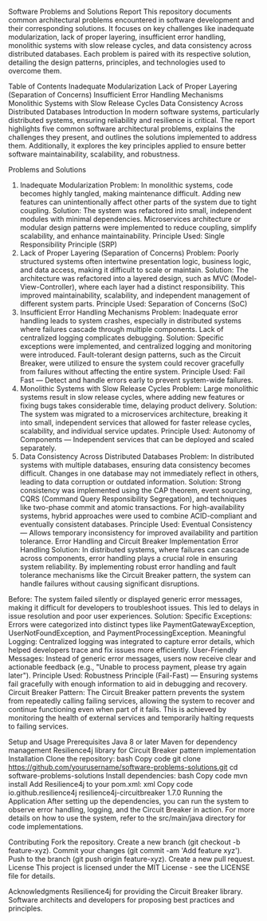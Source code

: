 Software Problems and Solutions Report
This repository documents common architectural problems encountered in software development and their corresponding solutions. It focuses on key challenges like inadequate modularization, lack of proper layering, insufficient error handling, monolithic systems with slow release cycles, and data consistency across distributed databases. Each problem is paired with its respective solution, detailing the design patterns, principles, and technologies used to overcome them.

Table of Contents
Inadequate Modularization
Lack of Proper Layering (Separation of Concerns)
Insufficient Error Handling Mechanisms
Monolithic Systems with Slow Release Cycles
Data Consistency Across Distributed Databases
Introduction
In modern software systems, particularly distributed systems, ensuring reliability and resilience is critical. The report highlights five common software architectural problems, explains the challenges they present, and outlines the solutions implemented to address them. Additionally, it explores the key principles applied to ensure better software maintainability, scalability, and robustness.

Problems and Solutions
1. Inadequate Modularization
Problem: In monolithic systems, code becomes highly tangled, making maintenance difficult. Adding new features can unintentionally affect other parts of the system due to tight coupling.
Solution: The system was refactored into small, independent modules with minimal dependencies. Microservices architecture or modular design patterns were implemented to reduce coupling, simplify scalability, and enhance maintainability.
Principle Used: Single Responsibility Principle (SRP)
2. Lack of Proper Layering (Separation of Concerns)
Problem: Poorly structured systems often intertwine presentation logic, business logic, and data access, making it difficult to scale or maintain.
Solution: The architecture was refactored into a layered design, such as MVC (Model-View-Controller), where each layer had a distinct responsibility. This improved maintainability, scalability, and independent management of different system parts.
Principle Used: Separation of Concerns (SoC)
3. Insufficient Error Handling Mechanisms
Problem: Inadequate error handling leads to system crashes, especially in distributed systems where failures cascade through multiple components. Lack of centralized logging complicates debugging.
Solution: Specific exceptions were implemented, and centralized logging and monitoring were introduced. Fault-tolerant design patterns, such as the Circuit Breaker, were utilized to ensure the system could recover gracefully from failures without affecting the entire system.
Principle Used: Fail Fast — Detect and handle errors early to prevent system-wide failures.
4. Monolithic Systems with Slow Release Cycles
Problem: Large monolithic systems result in slow release cycles, where adding new features or fixing bugs takes considerable time, delaying product delivery.
Solution: The system was migrated to a microservices architecture, breaking it into small, independent services that allowed for faster release cycles, scalability, and individual service updates.
Principle Used: Autonomy of Components — Independent services that can be deployed and scaled separately.
5. Data Consistency Across Distributed Databases
Problem: In distributed systems with multiple databases, ensuring data consistency becomes difficult. Changes in one database may not immediately reflect in others, leading to data corruption or outdated information.
Solution: Strong consistency was implemented using the CAP theorem, event sourcing, CQRS (Command Query Responsibility Segregation), and techniques like two-phase commit and atomic transactions. For high-availability systems, hybrid approaches were used to combine ACID-compliant and eventually consistent databases.
Principle Used: Eventual Consistency — Allows temporary inconsistency for improved availability and partition tolerance.
Error Handling and Circuit Breaker Implementation
Error Handling Solution:
In distributed systems, where failures can cascade across components, error handling plays a crucial role in ensuring system reliability. By implementing robust error handling and fault tolerance mechanisms like the Circuit Breaker pattern, the system can handle failures without causing significant disruptions.

Before: The system failed silently or displayed generic error messages, making it difficult for developers to troubleshoot issues. This led to delays in issue resolution and poor user experiences.
Solution:
Specific Exceptions: Errors were categorized into distinct types like PaymentGatewayException, UserNotFoundException, and PaymentProcessingException.
Meaningful Logging: Centralized logging was integrated to capture error details, which helped developers trace and fix issues more efficiently.
User-Friendly Messages: Instead of generic error messages, users now receive clear and actionable feedback (e.g., "Unable to process payment, please try again later").
Principle Used: Robustness Principle (Fail-Fast) — Ensuring systems fail gracefully with enough information to aid in debugging and recovery.
Circuit Breaker Pattern:
The Circuit Breaker pattern prevents the system from repeatedly calling failing services, allowing the system to recover and continue functioning even when part of it fails. This is achieved by monitoring the health of external services and temporarily halting requests to failing services.

Setup and Usage
Prerequisites
Java 8 or later
Maven for dependency management
Resilience4j library for Circuit Breaker pattern implementation
Installation
Clone the repository:
bash
Copy code
git clone https://github.com/yourusername/software-problems-solutions.git
cd software-problems-solutions
Install dependencies:
bash
Copy code
mvn install
Add Resilience4j to your pom.xml:
xml
Copy code
<dependency>
    <groupId>io.github.resilience4j</groupId>
    <artifactId>resilience4j-circuitbreaker</artifactId>
    <version>1.7.0</version>
</dependency>
Running the Application
After setting up the dependencies, you can run the system to observe error handling, logging, and the Circuit Breaker in action. For more details on how to use the system, refer to the src/main/java directory for code implementations.

Contributing
Fork the repository.
Create a new branch (git checkout -b feature-xyz).
Commit your changes (git commit -am 'Add feature xyz').
Push to the branch (git push origin feature-xyz).
Create a new pull request.
License
This project is licensed under the MIT License - see the LICENSE file for details.

Acknowledgments
Resilience4j for providing the Circuit Breaker library.
Software architects and developers for proposing best practices and principles.
